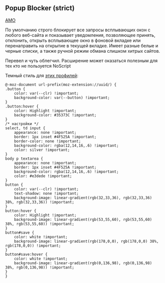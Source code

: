 ## Popup Blocker (strict)
[AMO](https://addons.mozilla.org/ru/firefox/addon/popup-blocker/)
  
По умолчанию строго блокирует все запросы всплывающих окон с любого веб-сайта и показывает уведомления, позволяющее принять, отклонить, открыть всплывающее окно в фоновой вкладке или перенаправить на открытие в текущей вкладке. Имеет разные белые и черные списки, а также ручной режим обмана слишком хитрых сайтов.  
  
Перевел и чуть облегчил. Расширение может оказаться полезным для тех кто не пользуется NoScript
  
Темный стиль для [этих профилей](https://github.com/wvxwxvw/LibPortablePlus/tree/main/Profiles_91_ESR_LPP):
```
@-moz-document url-prefix(moz-extension://uuid/) {
.button {
	color: var(--clr) !important;
	background-color: var(--button) !important;
}
.button:hover {
	color: Highlight !important;
	background-color: #35373C !important;
}
/* настройки */
select, td input {
	appearance: none !important;
	border: 1px inset #4F525A !important;
	border-color: none !important;
	background-color: rgba(12,14,16,.6) !important;
	color: silver !important;
}
body p textarea {
	appearance: none !important;
	border: 1px inset #4F525A !important;
	background-color: rgba(12,14,16,.6) !important;
	color: #e3dede !important;
}
button {
	color: var(--clr) !important;
	text-shadow: none !important;
	background-image: linear-gradient(rgb(32,33,36), rgb(32,33,36) 38%, rgb(32,33,36)) !important;
}
button:hover {
	color: Highlight !important;
	background-image: linear-gradient(rgb(53,55,60), rgb(53,55,60) 38%, rgb(53,55,60)) !important;
}
button#save {
	color: white !important;
	background-image: linear-gradient(rgb(178,0,0), rgb(178,0,0) 38%, rgb(178,0,0)) !important;
}
button#save:hover {
	color: white !important;
	background-image: linear-gradient(rgb(0,136,98), rgb(0,136,98) 38%, rgb(0,136,98)) !important;
}
}
```
